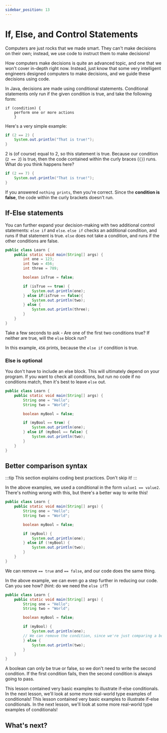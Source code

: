 ```yaml
---
sidebar_position: 13
---
```


# If, Else, and Control Statements 

Computers are just rocks that we made smart. They can't make decisions on their own; instead, we use code to instruct them to make decisions!

How computers make decisions is quite an advanced topic, and one that we won't cover in-depth right now. Instead, just know that some very intelligent engineers designed computers to make decisions, and we guide these decisions using code.

In Java, decisions are made using conditional statements. Conditional statements only run if the given condition is true, and take the following form:

```
if (condition) { 
    perform one or more actions
    }
```

Here's a very simple example:

```java
if (2 == 2) {
    System.out.println("That is true!");
}
```

2 is (of course) equal to 2, so this statement is true. Because our condition (`2 == 2`) is true, then the code contained within the curly braces (`{}`) runs. What do you think happens here?

```java
if (2 == 7) {
    System.out.println("That is true!");
}
```

If you answered `nothing prints`, then you're correct. Since the **condition is false**, the code within the curly brackets doesn't run.

## If-Else statements

You can further expand your decision-making with two additional control statements: `else if` and `else`. `else if` checks an additional condition, and runs if that statement is true. `else` does not take a condition, and runs if the other conditions are false.

```java
public class Learn {
    public static void main(String[] args) {
        int one = 123;
        int two = 456;
        int three = 789;

        boolean isTrue = false;

        if (isTrue == true) {
            System.out.println(one);
        } else if(isTrue == false){
            System.out.println(two);
        } else {
            System.out.println(three);
        }
    }
}
```

Take a few seconds to ask - Are one of the first two conditions true? If neither are true, will the `else` block run?

In this example, `456` prints, because the `else if` condition is true.

### Else is optional

You don't have to include an else block. This will ultimately depend on your program. If you want to check all conditions, but run no code if no conditions match, then it's best to leave `else` out.

```java
public class Learn {
    public static void main(String[] args) {
        String one = "Hello";
        String two = "World";

        boolean myBool = false;

        if (myBool == true) {
            System.out.println(one);
        } else if (myBool == false) {
            System.out.println(two);
        }
    }
}
```

## Better comparison syntax

:::tip
This section explains coding best practices. Don't skip it!
:::

In the above examples, we used a conditional in the form `value1 == value2`. There's nothing wrong with this, but there's a better way to write this!

```java
public class Learn {
    public static void main(String[] args) {
        String one = "Hello";
        String two = "World";

        boolean myBool = false;

        if (myBool) {
            System.out.println(one);
        } else if (!myBool) {
            System.out.println(two);
        }
    }
}
```

We can remove `== true` and `== false`, and our code does the same thing.

In the above example, we can even go a step further in reducing our code. Can you see how? (hint: do we need the `else if`?)

```java
public class Learn {
    public static void main(String[] args) {
        String one = "Hello";
        String two = "World";

        boolean myBool = false;

        if (myBool) {
            System.out.println(one);
        // We can remove the condition, since we're just comparing a boolean
        } else {
            System.out.println(two);
        }
    }
}
```

A boolean can only be true or false, so we don't need to write the second condition. If the first condition fails, then the second condition is always going to pass.

This lesson contained very basic examples to illustrate if-else conditionals. In the next lesson, we'll look at some more real-world type examples of conditionals!
This lesson contained very basic examples to illustrate if-else conditionals. In the next lesson, we'll look at some more real-world type examples of conditionals!

## What's next?
